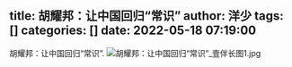 title: 胡耀邦：让中国回归“常识”
author: 洋少
tags: []
categories: []
date: 2022-05-18 07:19:00
---
胡耀邦：让中国回归“常识”.<!-- more -->
![胡耀邦：让中国回归“常识”_壹伴长图1.jpg](http://124.220.167.166:8081/i/2022/05/17/6283488cde13e.jpg)

